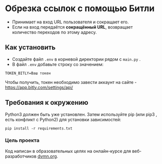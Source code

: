 # Обрезка ссылок с помощью Битли

* Принимает на вход URL пользователя и сокращает его.
* Если на вход передаётся __сокращённый URL__, возвращает количество переходов по этому адресу.

## Как установить


- Создайте файл  `.env`  в корневой директории рядом с  `main.py` .
- В файл  `.env`  добавьте строку со значением:

`TOKEN_BITLY=Ваш токен`

Чтобы получить, токен необходимо завести аккаунт на сайте - https://app.bitly.com/settings/api/

## Требования к окружению

Python3 должен быть уже установлен.
Затем используйте  pip  (или  pip3 , есть конфликт с Python2) для установки зависимостей:

`pip install -r requirements.txt`


### Цель проекта

Код написан в образовательных целях на онлайн-курсе для веб-разработчиков [dvmn.org](https://dvmn.org/).
